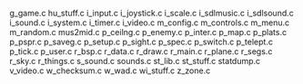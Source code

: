 g_game.c
hu_stuff.c
i_input.c
i_joystick.c
i_scale.c
i_sdlmusic.c
i_sdlsound.c
i_sound.c
i_system.c
i_timer.c
i_video.c
m_config.c
m_controls.c
m_menu.c
m_random.c
mus2mid.c
p_ceilng.c
p_enemy.c
p_inter.c
p_map.c
p_plats.c
p_pspr.c
p_saveg.c
p_setup.c
p_sight.c
p_spec.c
p_switch.c
p_telept.c
p_tick.c
p_user.c
r_bsp.c
r_data.c
r_draw.c
r_main.c
r_plane.c
r_segs.c
r_sky.c
r_things.c
s_sound.c
sounds.c
st_lib.c
st_stuff.c
statdump.c
v_video.c
w_checksum.c
w_wad.c
wi_stuff.c
z_zone.c
